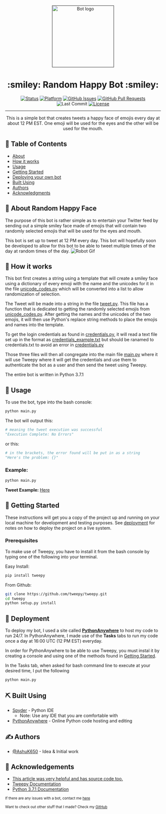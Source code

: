 <p align="center">
  <a href="" rel="noopener">
 <img width=200px height=200px src="https://image.flaticon.com/icons/png/512/8/8800.png" alt="Bot logo"></a>
</p>

<h1 align="center">:smiley: Random Happy Bot :smiley:</h1>

<div align="center">

  [![Status](https://img.shields.io/badge/status-active-success.svg)]()
  [![Platform](https://img.shields.io/badge/platform-twitter-1DA1F2.svg)](https://www.twitter.com/RandomHappyBot)
  [![GitHub Issues](https://img.shields.io/github/issues/AshuK650/Random_Happy_Face.svg)](https://github.com/AshuK650/Random_Happy_Face/issues)
  [![GitHub Pull Requests](https://img.shields.io/github/issues-pr/AshuK650/Random_Happy_Face.svg)](https://github.com/AshuK650/Random_Happy_Face/pulls)
 ![Last Commit](https://img.shields.io/github/last-commit/AshuK650/Random_Happy_Face.svg)
  [![License](https://img.shields.io/badge/license-MIT-blue.svg)](/LICENSE)

</div>

---

<p align="center"> This is a simple bot that creates tweets a happy face of emojis every day at about 12 PM EST. One emoji will be used for the eyes and the other will be used for the mouth. 
    <br> 
</p>

## 📝 Table of Contents
+ [About](#about)
+ [How it works](#working)
+ [Usage](#usage)
+ [Getting Started](#getting_started)
+ [Deploying your own bot](#deployment)
+ [Built Using](#built_using)
+ [Authors](#authors)
+ [Acknowledgments](#acknowledgement)

## 🧐 About Random Happy Face<a name = "About"></a>
The purpose of this bot is rather simple as to entertain your Twitter feed by sending out a simple smiley face made of emojis that will contain two randomly selected emojis that will be used for the eyes and mouth. 

This bot is set up to tweet at 12 PM every day. This bot will hopefully soon be developed to allow for this bot to be able to tweet multiple times of the day at random times of the day. 
![Robot Gif](https://media.giphy.com/media/yx5CGBdwXdCbjEf6li/giphy.gif)

## 💭 How it works<a name = "working"></a>

This bot first creates a string using a template that will create a smiley face using a dictionary of every emoji with the name and the unicodes for it in the file [unicode_codes.py](https://github.com/AshuK650/Random_Happy_Face/blob/master/unicode_codes.py) which will be converted into a list to allow randomization of selection. 

The Tweet will be made into a string in the file [tweet.py](https://github.com/AshuK650/Random_Happy_Face/blob/master/tweet.py). This file has a function that is dedicated to getting the randomly selected emojis from [unicode_codes.py](https://github.com/AshuK650/Random_Happy_Face/blob/master/unicode_codes.py). After getting the names and the unicodes of the two emojis, it will then use Python's replace string methods to place the emojis and names into the template. 

To get the login credentials as found in [credentials.py](https://github.com/AshuK650/Random_Happy_Face/blob/master/credentials.py), it will read a text file set up in the format as [credentials_example.txt](https://github.com/AshuK650/Random_Happy_Face/blob/master/credentials_example.txt) but should be ranamed to credentials.txt to avoid an error in [credentials.py](https://github.com/AshuK650/Random_Happy_Face/blob/master/credentials.py)

Those three files will then all congregate into the main file [main.py](https://github.com/AshuK650/Random_Happy_Face/blob/master/main.py) where it will use Tweepy where it will get the credentials and use them to authenticate the bot as a user and then send the tweet using Tweepy. 

The entire bot is written in Python 3.7.1

## 🎈 Usage <a name = "usage"></a>

To use the bot, type into the bash console:
```bash
python main.py 
```

The bot will output this: 
```python
# meaning the tweet execution was successful 
"Execution Complete: No Errors"  
```
or this: 
```python 
# in the brackets, the error found will be put in as a string 
"Here's the problem: {}"
```

### Example:
``` bash
python main.py 
```
**Tweet Example:**
[Here](https://twitter.com/RandomHappyBot/status/1140366150645235712)

## 🏁 Getting Started <a name = "getting_started"></a>
These instructions will get you a copy of the project up and running on your local machine for development and testing purposes. See [deployment](#deployment) for notes on how to deploy the project on a live system.

### Prerequisites

To make use of Tweepy, you have to install it from the bash console by typing one of the following into your terminal.

Easy Install: 
```bash
pip install tweepy 
```

From Github: 
```bash 
git clone https://github.com/tweepy/tweepy.git
cd tweepy 
python setup.py install 
```

## 🚀 Deployment <a name = "deployment"></a>
To deploy my bot, I used a site called [**PythonAnywhere**](https://pythonanywhere.com) to host my code to run 24/7. In PythonAnywhere, I made use of the **Tasks** tabs to run my code once a day at 16:00 UTC (12 PM EST) everyday. 

In order for PythonAnywhere to be able to use Tweepy, you must instal it by creating a console and using one of the methods found in [Getting Started](#getting_started).

In the Tasks tab, when asked for bash command line to execute at your desired time, I put the following 
``` bash
python main.py
```

## ⛏️ Built Using <a name = "built_using"></a>
+ [Spyder](https://www.spyder-ide.org/) - Python IDE 
	+ Note: Use any IDE that you are comfortable with
+ [PythonAnywhere](https://www.pythonanywhere.com/) - Online Python code hosting and editing 

## ✍️ Authors <a name = "authors"></a>
+ [@AshuK650](https://github.com/AshuK650) - Idea & Initial work

## 🎉 Acknowledgements <a name = "acknowledgement"></a>
+ [This article was very helpful and has source code too.](https://dev.to/emcain/how-to-set-up-a-twitter-bot-with-python-and-heroku-1n39)
+ [Tweepy Documentation](http://docs.tweepy.org/en/latest/index.html) 
+ [Python 3.7.1 Documentation](https://docs.python.org/3/)

<sup>If there are any issues with a bot, contact me [here](https://twitter.com/AshuKher)</sup>

<sup>Want to check out other stuff that I made? Check my [GitHub](https://github.com/AshuK650)</sup>